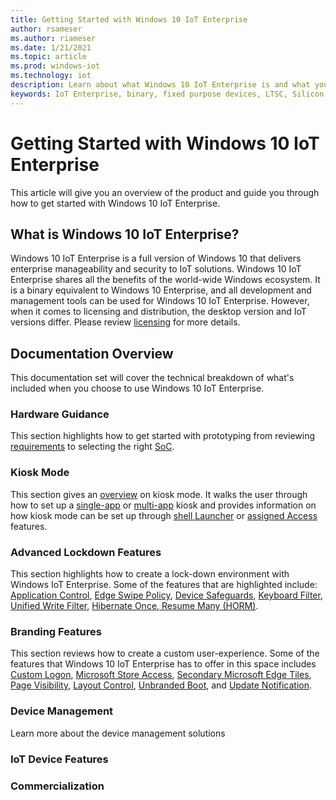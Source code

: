 ```yaml
---
title: Getting Started with Windows 10 IoT Enterprise
author: rsameser
ms.author: riameser
ms.date: 1/21/2021
ms.topic: article
ms.prod: windows-iot
ms.technology: iot
description: Learn about what Windows 10 IoT Enterprise is and what you can do with it.
keywords: IoT Enterprise, binary, fixed purpose devices, LTSC, Silicon
---
```


# Getting Started with Windows 10 IoT Enterprise
This article will give you an overview of the product and guide you through how to get started with Windows 10 IoT Enterprise.

## What is Windows 10 IoT Enterprise?
Windows 10 IoT Enterprise is a full version of Windows 10 that delivers enterprise manageability and security to IoT solutions. Windows 10 IoT Enterprise shares all the benefits of the world-wide Windows ecosystem. It is a binary equivalent to Windows 10 Enterprise, and all development and management tools can be used for Windows 10 IoT Enterprise.  However, when it comes to licensing and distribution, the desktop version and IoT versions differ. Please review [licensing](./Licensing.md) for more details.

## Documentation Overview
This documentation set will cover the technical breakdown of what's included when you choose to use Windows 10 IoT Enterprise.

### Hardware Guidance
This section highlights how to get started with prototyping from reviewing [requirements](./Hardware-Guidance/Hardware_Requirements.md) to selecting the right [SoC](./Hardware-Guidance/SoCs.md).  

### Kiosk Mode
This section gives an [overview](./Kiosk-Mode/Kiosk-Mode.md) on kiosk mode. It walks the user through how to set up a [single-app](./Kiosk-Mode/Single-App-Kiosk.md) or [multi-app](./Kiosk-Mode/Multi-App-Kiosk.md) kiosk and provides information on how kiosk mode can be set up through [shell Launcher](./Kiosk-Mode/Shell-Launcher.md) or [assigned Access](./Kiosk-Mode/Assigned-Access.md) features.

### Advanced Lockdown Features
This section highlights how to create a lock-down environment with Windows IoT Enterprise. Some of the features that are highlighted include: [Application Control](Advanced-Lockdown-Features/Application-Control.md), [Edge Swipe Policy](Advanced-Lockdown-Features/Edge-Swipe-Policy.md), [Device Safeguards](Advanced-Lockdown-Features/Device-Safeguards.md), [Keyboard Filter](Advanced-Lockdown-Features/Keyboard-Filter.md), [Unified Write Filter](Advanced-Lockdown-Features/Unified-Write-Filter.md), [Hibernate Once, Resume Many (HORM)](Advanced-Lockdown-Features/HORM.md).

### Branding Features
This section reviews how to create a custom user-experience. Some of the features that Windows 10 IoT Enterprise has to offer in this space includes [Custom Logon](Branding-Features/Custom-Logon.md), [Microsoft Store Access](Branding-Features/Microsoft-Store-Access.md), [Secondary Microsoft Edge Tiles](Branding-Features/Edge-Tiles.md), [Page Visibility](Branding-Features/Page-Visibility.md), [Layout Control](Branding-Features/Layout-Control.md), [Unbranded Boot](Branding-Features/Unbranded-Boot.md), and [Update Notification](Branding-Features/Update-Notification.md).

### Device Management
Learn more about the device management solutions


### IoT Device Features

### Commercialization

###
